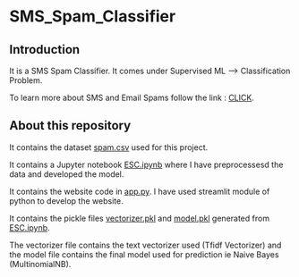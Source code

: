 # SMS_Spam_Classifier
## Introduction
It is a SMS Spam Classifier. It comes under Supervised ML --> Classification Problem.

To learn more about SMS and Email Spams follow the link : [CLICK](https://towardsdatascience.com/spam-detection-in-sms-messages-3322e03300f5).

## About this repository
It contains the dataset [spam.csv](https://github.com/Deepanshuharsh2209/SMS_Spam_Classifier/blob/main/spam.csv) used for this project.

It contains a Jupyter notebook [ESC.ipynb](https://github.com/Deepanshuharsh2209/SMS_Spam_Classifier/blob/main/ESC.ipynb) where I have preprocessesd the data and developed the model.

It contains the website code in [app.py](https://github.com/Deepanshuharsh2209/SMS_Spam_Classifier/blob/main/app.py). I have used streamlit module of python to develop the website.

It contains the pickle files [vectorizer.pkl](https://github.com/Deepanshuharsh2209/SMS_Spam_Classifier/blob/main/vectorizer.pkl) and [model.pkl](https://github.com/Deepanshuharsh2209/SMS_Spam_Classifier/blob/main/model.pkl) generated from [ESC.ipynb](https://github.com/Deepanshuharsh2209/SMS_Spam_Classifier/blob/main/ESC.ipynb).

The vectorizer file contains the text vectorizer used (Tfidf Vectorizer) and the model file contains the final model used for prediction ie Naive Bayes (MultinomialNB).




